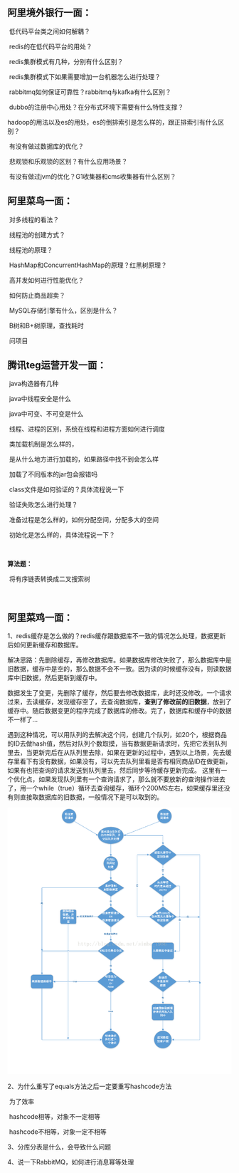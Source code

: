 ## 阿里境外银行一面：

​	低代码平台类之间如何解耦？

​	redis的在低代码平台的用处？

​	redis集群模式有几种，分别有什么区别？

​	redis集群模式下如果需要增加一台机器怎么进行处理？

​    rabbitmq如何保证可靠性？rabbitmq与kafka有什么区别？

​    dubbo的注册中心用处？在分布式环境下需要有什么特性支撑？

​    hadoop的用法以及es的用处，es的倒排索引是怎么样的，跟正排索引有什么区别？

​	有没有做过数据库的优化？

​	悲观锁和乐观锁的区别？有什么应用场景？

​	有没有做过jvm的优化？G1收集器和cms收集器有什么区别？







## 阿里菜鸟一面：

​	对多线程的看法？

​	线程池的创建方式？

​	线程池的原理？

​	HashMap和ConcurrentHashMap的原理？红黑树原理？

​	高并发如何进行性能优化？

​	如何防止商品超卖？

​	MySQL存储引擎有什么，区别是什么？

​	B树和B+树原理，查找耗时

​	问项目







## 腾讯teg运营开发一面：

​	java构造器有几种

​	java中线程安全是什么

​	java中可变、不可变是什么

​	线程、进程的区别，系统在线程和进程方面如何进行调度

​	类加载机制是怎么样的，

​	是从什么地方进行加载的，如果路径中找不到会怎么样

​	加载了不同版本的jar包会报错吗

​	class文件是如何验证的？具体流程说一下

​	验证失败怎么进行处理？

​	准备过程是怎么样的，如何分配空间，分配多大的空间

​	初始化是怎么样的，具体流程说一下？

​	

**算法题：**

​	将有序链表转换成二叉搜索树

​	



## 阿里菜鸡一面：

1、redis缓存是怎么做的？redis缓存跟数据库不一致的情况怎么处理，数据更新后如何更新缓存和数据库。

解决思路：先删除缓存，再修改数据库。如果数据库修改失败了，那么数据库中是旧数据，缓存中是空的，那么数据不会不一致。因为读的时候缓存没有，则读数据库中旧数据，然后更新到缓存中。

数据发生了变更，先删除了缓存，然后要去修改数据库，此时还没修改。一个请求过来，去读缓存，发现缓存空了，去查询数据库，**查到了修改前的旧数据**，放到了缓存中。随后数据变更的程序完成了数据库的修改。完了，数据库和缓存中的数据不一样了...

遇到这种情况，可以用队列的去解决这个问，创建几个队列，如20个，根据商品的ID去做hash值，然后对队列个数取摸，当有数据更新请求时，先把它丢到队列里去，当更新完后在从队列里去除，如果在更新的过程中，遇到以上场景，先去缓存里看下有没有数据，如果没有，可以先去队列里看是否有相同商品ID在做更新，如果有也把查询的请求发送到队列里去，然后同步等待缓存更新完成。
这里有一个优化点，如果发现队列里有一个查询请求了，那么就不要放新的查询操作进去了，用一个while（true）循环去查询缓存，循环个200MS左右，如果缓存里还没有则直接取数据库的旧数据，一般情况下是可以取到的。



![img](typora-user-images/Center)



















2、为什么重写了equals方法之后一定要重写hashcode方法

​	为了效率

​	hashcode相等，对象不一定相等

​	hashcode不相等，对象一定不相等

3、分库分表是什么，会导致什么问题

4、说一下RabbitMQ，如何进行消息幂等处理





























